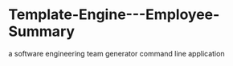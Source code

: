 # Template-Engine---Employee-Summary
a software engineering team generator command line application

